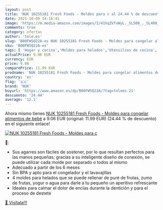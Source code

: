```yaml
---
layout: post
title: 'NUK 10255181 Fresh Foods - Moldes para c al 24.44 % de descuento'
date: 2021-10-09 14:18:41
image: 'https://m.media-amazon.com/images/I/41hqZVfxWyL._SL500_._SL400_.jpg'
comments: true
category: ofertas
author: 'tole.es'
slug: 'B00FWSQ22A-es NUK 10255181 Fresh Foods - Moldes para congelar alimentos...'
sku: 'B00FWSQ22A-es'
tags: [ 'Hogar y cocina','Moldes para helados','Utensilios de cocina','bebé','nuk', ]
actualPrice: 9.06 EUR
currency: EUR
price: 9.06
comparePrice: 11.99 EUR
prodname: 'NUK 10255181 Fresh Foods - Moldes para congelar alimentos de bebé'
country: 'es'
flag: '🇪🇸'
brand: 'NUK'
buyurl: 'https://www.amazon.es/dp/B00FWSQ22A/?tag=tolees-21'
descuento: '24.44'
average: '12.1'
---
```


Ahora mismo tienes [NUK 10255181 Fresh Foods - Moldes para congelar alimentos de bebé](https://www.amazon.es/dp/B00FWSQ22A/?tag=tolees-21) a 9.06 EUR (original: 11.99 EUR) (24.44 %  de descuento) en el siguiente enlace!

[![NUK 10255181 Fresh Foods - Moldes para c](https://m.media-amazon.com/images/I/41hqZVfxWyL._SL500_._SL400_.jpg)](https://www.amazon.es/dp/B00FWSQ22A/?tag=tolees-21)

🔎:

- Sus agarres son fáciles de sostener, por lo que resultan perfectos para las manos pequeñas; gracias a su inteligente diseño de conexión, se puede utilizar cada molde por separado o todos al mismo
- Adecuado a partir de los 6 meses
- Sin BPA y apto para el congelador y el lavavajillas
- 4 moldes para helados que se puede rellenar de puré de frutas, zumo de frutas, yogur o agua para darle a tu pequeño un aperitivo refrescante
- Ideales para calmar el dolor de encías durante la dentición y para el proceso de destete

[🛒 Visítala!!!](https://www.amazon.es/dp/B00FWSQ22A/?tag=tolees-21)
